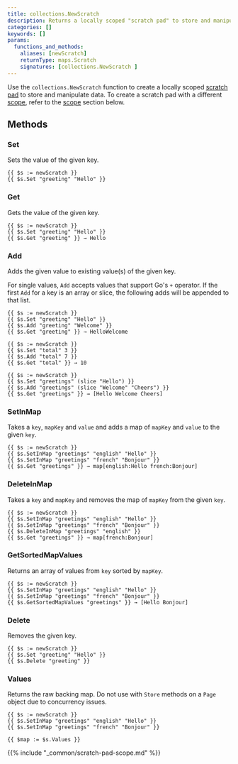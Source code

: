 ```yaml
---
title: collections.NewScratch
description: Returns a locally scoped "scratch pad" to store and manipulate data.
categories: []
keywords: []
params:
  functions_and_methods:
    aliases: [newScratch]
    returnType: maps.Scratch
    signatures: [collections.NewScratch ]
---
```


Use the `collections.NewScratch` function to create a locally scoped [scratch pad](g) to store and manipulate data. To create a scratch pad with a different [scope](g), refer to the [scope](#scope) section below.

## Methods

### Set

Sets the value of the given key.

```go-html-template
{{ $s := newScratch }}
{{ $s.Set "greeting" "Hello" }}
```

### Get

Gets the value of the given key.

```go-html-template
{{ $s := newScratch }}
{{ $s.Set "greeting" "Hello" }}
{{ $s.Get "greeting" }} → Hello
```

### Add

Adds the given value to existing value(s) of the given key.

For single values, `Add` accepts values that support Go's `+` operator. If the first `Add` for a key is an array or slice, the following adds will be appended to that list.

```go-html-template
{{ $s := newScratch }}
{{ $s.Set "greeting" "Hello" }}
{{ $s.Add "greeting" "Welcome" }}
{{ $s.Get "greeting" }} → HelloWelcome
```

```go-html-template
{{ $s := newScratch }}
{{ $s.Set "total" 3 }}
{{ $s.Add "total" 7 }}
{{ $s.Get "total" }} → 10
```

```go-html-template
{{ $s := newScratch }}
{{ $s.Set "greetings" (slice "Hello") }}
{{ $s.Add "greetings" (slice "Welcome" "Cheers") }}
{{ $s.Get "greetings" }} → [Hello Welcome Cheers]
```

### SetInMap

Takes a `key`, `mapKey` and `value` and adds a map of `mapKey` and `value` to the given `key`.

```go-html-template
{{ $s := newScratch }}
{{ $s.SetInMap "greetings" "english" "Hello" }}
{{ $s.SetInMap "greetings" "french" "Bonjour" }}
{{ $s.Get "greetings" }} → map[english:Hello french:Bonjour]
```

### DeleteInMap

Takes a `key` and `mapKey` and removes the map of `mapKey` from the given `key`.

```go-html-template
{{ $s := newScratch }}
{{ $s.SetInMap "greetings" "english" "Hello" }}
{{ $s.SetInMap "greetings" "french" "Bonjour" }}
{{ $s.DeleteInMap "greetings" "english" }}
{{ $s.Get "greetings" }} → map[french:Bonjour]
```

### GetSortedMapValues

Returns an array of values from `key` sorted by `mapKey`.

```go-html-template
{{ $s := newScratch }}
{{ $s.SetInMap "greetings" "english" "Hello" }}
{{ $s.SetInMap "greetings" "french" "Bonjour" }}
{{ $s.GetSortedMapValues "greetings" }} → [Hello Bonjour]
```

### Delete

Removes the given key.

```go-html-template
{{ $s := newScratch }}
{{ $s.Set "greeting" "Hello" }}
{{ $s.Delete "greeting" }}
```

### Values

Returns the raw backing map. Do not use with `Store` methods on a `Page` object due to concurrency issues.

```go-html-template
{{ $s := newScratch }}
{{ $s.SetInMap "greetings" "english" "Hello" }}
{{ $s.SetInMap "greetings" "french" "Bonjour" }}

{{ $map := $s.Values }}
```

{{% include "_common/scratch-pad-scope.md" %}}
